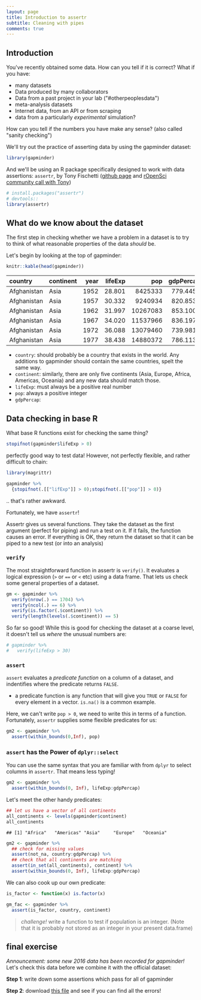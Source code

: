 ```yaml
---
layout: page
title: Introduction to assertr
subtitle: Cleaning with pipes
comments: true
---
```



Introduction
------------

You've recently obtained some data. How can you tell if it is correct? What if you have:

-   many datasets
-   Data produced by many collaborators
-   Data from a past project in your lab ("\#otherpeoplesdata")
-   meta-analysis datasets
-   Internet data, from an API or from scraping
-   data from a particularly *experimental* simulation?

How can you tell if the numbers you have make any sense? (also called "sanity checking")

We'll try out the practice of asserting data by using the gapminder dataset:

``` r
library(gapminder)
```

And we'll be using an R package specifically designed to work with data assertions: `assertr`, by Tony Fischetti ([github page](https://github.com/tonyfischetti/assertr) and [rOpenSci community call with Tony](https://vimeo.com/141906295))

``` r
# install.packages("assertr")
# devtools::
library(assertr)
```

What do we know about the dataset
---------------------------------

The first step in checking whether we have a problem in a dataset is to try to think of what reasonable properties of the data *should* be.

Let's begin by looking at the top of gapminder:

``` r
knitr::kable(head(gapminder))
```

| country     | continent |  year|  lifeExp|       pop|  gdpPercap|
|:------------|:----------|-----:|--------:|---------:|----------:|
| Afghanistan | Asia      |  1952|   28.801|   8425333|   779.4453|
| Afghanistan | Asia      |  1957|   30.332|   9240934|   820.8530|
| Afghanistan | Asia      |  1962|   31.997|  10267083|   853.1007|
| Afghanistan | Asia      |  1967|   34.020|  11537966|   836.1971|
| Afghanistan | Asia      |  1972|   36.088|  13079460|   739.9811|
| Afghanistan | Asia      |  1977|   38.438|  14880372|   786.1134|

-   `country`: should probably be a country that exists in the world. Any additions to gapminder should contain the same countries, spelt the same way.
-   `continent`: similarly, there are only five continents (Asia, Europe, Africa, Americas, Oceania) and any new data should match those.
-   `lifeExp`: must always be a positive real number
-   `pop`: always a positive integer
-   `gdpPercap`:

Data checking in base R
-----------------------

What base R functions exist for checking the same thing?

``` r
stopifnot(gapminder$lifeExp > 0)
```

perfectly good way to test data! However, not perfectly flexible, and rather difficult to chain:

``` r
library(magrittr)

gapminder %>% 
  {stopifnot(.[["lifExp"]] > 0);stopifnot(.[["pop"]] > 0)}
```

.. that's rather awkward.

Fortunately, we have `assertr`!

Assertr gives us several functions. They take the dataset as the first argument (perfect for piping) and run a test on it. If it fails, the function causes an error. If everything is OK, they return the dataset so that it can be piped to a new test (or into an analysis)

### `verify`

The most straightforward function in assertr is `verify()`. It evaluates a logical expression (`>` or `==` or `<` etc) using a data frame. That lets us check some general properties of a dataset.

``` r
gm <- gapminder %>% 
  verify(nrow(.) == 1704) %>% 
  verify(ncol(.) == 6) %>% 
  verify(is.factor(.$continent)) %>% 
  verify(length(levels(.$continent)) == 5)
```

So far so good! While this is good for checking the dataset at a coarse level, it doesn't tell us *where* the unusual numbers are:

``` r
# gapminder %>% 
#   verify(lifeExp > 30)
```

### `assert`

`assert` evaluates a *predicate function* on a column of a dataset, and indentifies where the predicate returns `FALSE`.

-   a predicate function is any function that will give you `TRUE` or `FALSE` for every element in a vector. `is.na()` is a common example.

Here, we can't write `pop > 0`, we need to write this in terms of a function. Fortunately, `assertr` supplies some flexible predicates for us:

``` r
gm2 <- gapminder %>% 
  assert(within_bounds(0,Inf), pop)
```

### `assert` has the Power of `dplyr::select`

You can use the same syntax that you are familiar with from `dplyr` to select columns in `assertr`. That means less typing!

``` r
gm2 <- gapminder %>% 
  assert(within_bounds(0, Inf), lifeExp:gdpPercap)
```

Let's meet the other handy predicates:

``` r
## let us have a vector of all continents
all_continents <- levels(gapminder$continent)
all_continents
```

    ## [1] "Africa"   "Americas" "Asia"     "Europe"   "Oceania"

``` r
gm2 <- gapminder %>% 
  ## check for missing values
  assert(not_na, country:gdpPercap) %>% 
  ## check that all continents are matching
  assert(in_set(all_continents), continent) %>% 
  assert(within_bounds(0, Inf), lifeExp:gdpPercap)
```

We can also cook up our own predicate:

``` r
is_factor <- function(x) is.factor(x)

gm_fac <- gapminder %>% 
  assert(is_factor, country, continent)
```

> *challenge!* write a function to test if population is an integer. (Note that it is probably not stored as an integer in your present data.frame)

final exercise
--------------

*Announcement: some new 2016 data has been recorded for gapminder!*
Let's check this data before we combine it with the official dataset:

**Step 1**: write down some assertions which pass for all of gapminder

**Step 2**: download [this file](SuppMatt/gapminder_2016.csv) and see if you can find all the errors!
